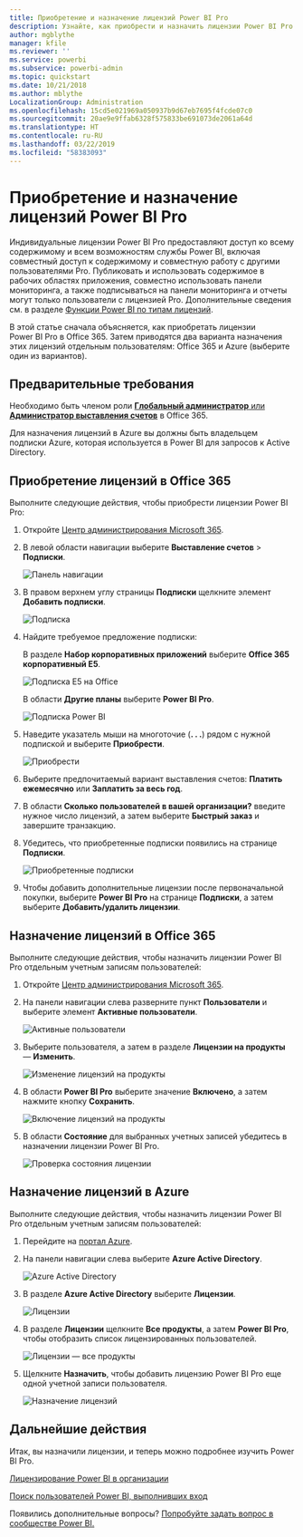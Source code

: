 ```yaml
---
title: Приобретение и назначение лицензий Power BI Pro
description: Узнайте, как приобрести и назначить лицензии Power BI Pro для предоставления пользователям доступа ко всему содержимому и функциям службы Power BI.
author: mgblythe
manager: kfile
ms.reviewer: ''
ms.service: powerbi
ms.subservice: powerbi-admin
ms.topic: quickstart
ms.date: 10/21/2018
ms.author: mblythe
LocalizationGroup: Administration
ms.openlocfilehash: 15cd5e021969a050937b9d67eb7695f4fcde07c0
ms.sourcegitcommit: 20ae9e9ffab6328f575833be691073de2061a64d
ms.translationtype: HT
ms.contentlocale: ru-RU
ms.lasthandoff: 03/22/2019
ms.locfileid: "58383093"
---
```

# <a name="purchase-and-assign-power-bi-pro-licenses"></a>Приобретение и назначение лицензий Power BI Pro

Индивидуальные лицензии Power BI Pro предоставляют доступ ко всему содержимому и всем возможностям службы Power BI, включая совместный доступ к содержимому и совместную работу с другими пользователями Pro. Публиковать и использовать содержимое в рабочих областях приложения, совместно использовать панели мониторинга, а также подписываться на панели мониторинга и отчеты могут только пользователи с лицензией Pro. Дополнительные сведения см. в разделе [Функции Power BI по типам лицензий](service-features-license-type.md).

В этой статье сначала объясняется, как приобретать лицензии Power BI Pro в Office 365. Затем приводятся два варианта назначения этих лицензий отдельным пользователям: Office 365 и Azure (выберите один из вариантов).

## <a name="prerequisites"></a>Предварительные требования

Необходимо быть членом роли [**Глобальный администратор** или **Администратор выставления счетов**](https://support.office.com/article/about-office-365-admin-roles-da585eea-f576-4f55-a1e0-87090b6aaa9d) в Office 365.

Для назначения лицензий в Azure вы должны быть владельцем подписки Azure, которая используется в Power BI для запросов к Active Directory.

## <a name="purchase-licenses-in-office-365"></a>Приобретение лицензий в Office 365

Выполните следующие действия, чтобы приобрести лицензии Power BI Pro:

1. Откройте [Центр администрирования Microsoft 365](https://portal.office.com/adminportal/home#/homepage).

2. В левой области навигации выберите **Выставление счетов** > **Подписки**.

    ![Панель навигации](media/service-admin-purchasing-power-bi-pro/service-purchasing-power-bi-pro-01.png)

3. В правом верхнем углу страницы **Подписки** щелкните элемент **Добавить подписки**.

    ![Подписка](media/service-admin-purchasing-power-bi-pro/service-purchasing-power-bi-pro-02.png)

4. Найдите требуемое предложение подписки:

    В разделе **Набор корпоративных приложений** выберите **Office 365 корпоративный E5**.

    ![Подписка E5 на Office](media/service-admin-purchasing-power-bi-pro/service-purchasing-power-bi-pro-03.png)

    В области **Другие планы** выберите **Power BI Pro**.

    ![Подписка Power BI](media/service-admin-purchasing-power-bi-pro/service-purchasing-power-bi-pro-04.png)

5. Наведите указатель мыши на многоточие (**. . .**) рядом с нужной подпиской и выберите **Приобрести**.

    ![Приобрести](media/service-admin-purchasing-power-bi-pro/service-purchasing-power-bi-pro-05.png)

6. Выберите предпочитаемый вариант выставления счетов: **Платить ежемесячно** или **Заплатить за весь год**.

7. В области **Сколько пользователей в вашей организации?** введите нужное число лицензий, а затем выберите **Быстрый заказ** и завершите транзакцию.

8. Убедитесь, что приобретенные подписки появились на странице **Подписки**.

   ![Приобретенные подписки](media/service-admin-purchasing-power-bi-pro/service-purchasing-power-bi-pro-06.png)

9. Чтобы добавить дополнительные лицензии после первоначальной покупки, выберите **Power BI Pro** на странице **Подписки**, а затем выберите **Добавить/удалить лицензии**.

## <a name="assign-licenses-in-office-365"></a>Назначение лицензий в Office 365

Выполните следующие действия, чтобы назначить лицензии Power BI Pro отдельным учетным записям пользователей:

1. Откройте [Центр администрирования Microsoft 365](https://portal.office.com/adminportal/home#/homepage).

2. На панели навигации слева разверните пункт **Пользователи** и выберите элемент **Активные пользователи**.

    ![Активные пользователи](media/service-admin-purchasing-power-bi-pro/service-assigning-power-bi-pro-licenses-05.png)

3. Выберите пользователя, а затем в разделе **Лицензии на продукты** — **Изменить**.

    ![Изменение лицензий на продукты](media/service-admin-purchasing-power-bi-pro/service-assigning-power-bi-pro-licenses-06.png)

4. В области **Power BI Pro** выберите значение **Включено**, а затем нажмите кнопку **Сохранить**.

    ![Включение лицензий на продукты](media/service-admin-purchasing-power-bi-pro/service-assigning-power-bi-pro-licenses-07.png)

5. В области **Состояние** для выбранных учетных записей убедитесь в назначении лицензии Power BI Pro.

    ![Проверка состояния лицензии](media/service-admin-purchasing-power-bi-pro/service-assigning-power-bi-pro-licenses-08.png)

## <a name="assign-licenses-in-azure"></a>Назначение лицензий в Azure

Выполните следующие действия, чтобы назначить лицензии Power BI Pro отдельным учетным записям пользователей:

1. Перейдите на [портал Azure](https://ms.portal.azure.com/#@microsoft.onmicrosoft.com/dashboard/private/39bc3cf7-31a4-43f6-954c-f2d69ca2f0).

2. На панели навигации слева выберите **Azure Active Directory**.

    ![Azure Active Directory](media/service-admin-purchasing-power-bi-pro/service-assigning-power-bi-pro-licenses-01.png)

3. В разделе **Azure Active Directory** выберите **Лицензии**.

    ![Лицензии](media/service-admin-purchasing-power-bi-pro/service-assigning-power-bi-pro-licenses-02.png)

4. В разделе **Лицензии** щелкните **Все продукты**, а затем **Power BI Pro**, чтобы отобразить список лицензированных пользователей.

    ![Лицензии — все продукты](media/service-admin-purchasing-power-bi-pro/service-assigning-power-bi-pro-licenses-03.png)

5. Щелкните **Назначить**, чтобы добавить лицензию Power BI Pro еще одной учетной записи пользователя.

    ![Назначение лицензий](media/service-admin-purchasing-power-bi-pro/service-assigning-power-bi-pro-licenses-04.png)

## <a name="next-steps"></a>Дальнейшие действия

Итак, вы назначили лицензии, и теперь можно подробнее изучить Power BI Pro.

[Лицензирование Power BI в организации](service-admin-licensing-organization.md)

[Поиск пользователей Power BI, выполнивших вход](service-admin-access-usage.md)

Появились дополнительные вопросы? [Попробуйте задать вопрос в сообществе Power BI.](https://community.powerbi.com/)
